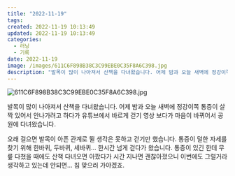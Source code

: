 ```yaml
---
title: "2022-11-19"
tags:
created: 2022-11-19 10:13:49
updated: 2022-11-19 10:13:49
categories:
  - 러닝
  - 기록
date: 2022-11-19
image: /images/611C6F898B38C3C99EBE0C35F8A6C398.jpg
description: "발목이 많이 나아져서 산책을 다녀왔습니다. 어제 밤과 오늘 새벽에 정강이쪽 통증이 살짝 있어서 안나가려고 하다가 유튜브에서 바르게 걷기 영상 보다가 마음이 바뀌어서 공원에 다녀왔습니다. 오래 걸으면 발목이 아픈 관계로 뛸 생각은 못하고 걷기만 했습니다. 통증이 덜한 자세를 찾기 위해 한"
---
```


![611C6F898B38C3C99EBE0C35F8A6C398.jpg](/images/611C6F898B38C3C99EBE0C35F8A6C398.jpg)
 
 

발목이 많이 나아져서 산책을 다녀왔습니다. 어제 밤과 오늘 새벽에 정강이쪽 통증이 살짝 있어서 안나가려고 하다가 유튜브에서 바르게 걷기 영상 보다가 마음이 바뀌어서 공원에 다녀왔습니다.

오래 걸으면 발목이 아픈 관계로 뛸 생각은 못하고 걷기만 했습니다. 통증이 덜한 자세를 찾기 위해 한바퀴, 두바퀴, 세바퀴... 한시간 넘게 걷다가 왔습니다. 통증이 있긴 한데 무릎 다쳤을 때에도 산책 다녀오면 아팠다가 시간 지나면 괜찮아졌으니 이번에도 그럴거라 생각하고 있는데 안되면... 침 맞으러 가야겠죠.
